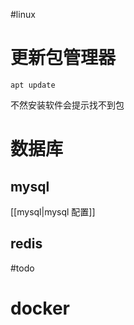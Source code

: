#linux

# 更新包管理器

```shell
apt update
```

不然安装软件会提示找不到包

# 数据库

## mysql 

[[mysql|mysql 配置]]

## redis

#todo 

# docker




